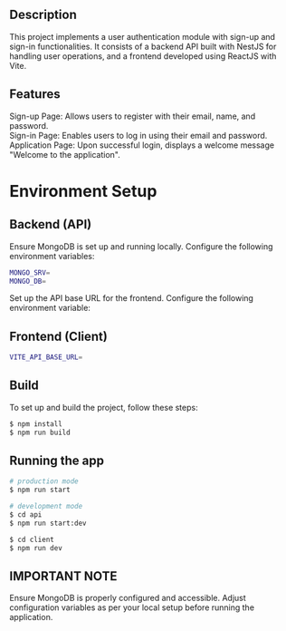 ## Description

This project implements a user authentication module with sign-up and sign-in functionalities. It consists of a backend API built with NestJS for handling user operations, and a frontend developed using ReactJS with Vite.

## Features

Sign-up Page: Allows users to register with their email, name, and password.<br/>
Sign-in Page: Enables users to log in using their email and password.<br/>
Application Page: Upon successful login, displays a welcome message "Welcome to the application".<br/>

# Environment Setup

## Backend (API)

Ensure MongoDB is set up and running locally. Configure the following environment variables:

```bash
MONGO_SRV=
MONGO_DB=
```
Set up the API base URL for the frontend. Configure the following environment variable:

## Frontend (Client)

```bash
VITE_API_BASE_URL=
```


## Build

To set up and build the project, follow these steps:



```bash
$ npm install
$ npm run build
```

## Running the app

```bash
# production mode
$ npm run start

# development mode
$ cd api
$ npm run start:dev

$ cd client
$ npm run dev


```
## IMPORTANT NOTE

Ensure MongoDB is properly configured and accessible. Adjust configuration variables as per your local setup before running the application.